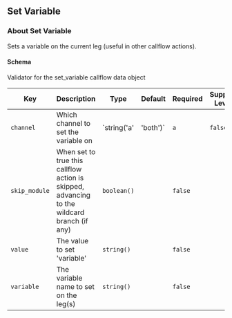 ## Set Variable

### About Set Variable

Sets a variable on the current leg (useful in other callflow actions).

#### Schema

Validator for the set_variable callflow data object



Key | Description | Type | Default | Required | Support Level
--- | ----------- | ---- | ------- | -------- | -------------
`channel` | Which channel to set the variable on | `string('a' | 'both')` | `a` | `false` |  
`skip_module` | When set to true this callflow action is skipped, advancing to the wildcard branch (if any) | `boolean()` |   | `false` |  
`value` | The value to set 'variable' | `string()` |   | `false` |  
`variable` | The variable name to set on the leg(s) | `string()` |   | `false` |  



